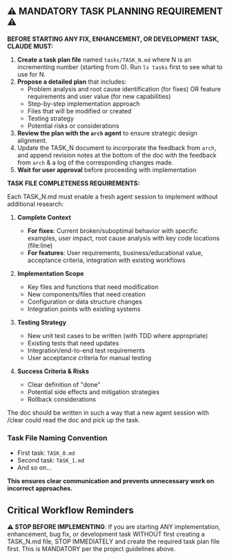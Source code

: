 
## ⚠️ MANDATORY TASK PLANNING REQUIREMENT ⚠️

**BEFORE STARTING ANY FIX, ENHANCEMENT, OR DEVELOPMENT TASK, CLAUDE MUST:**

1. **Create a task plan file** named `tasks/TASK_N.md` where N is an incrementing number (starting from 0). Run `ls tasks` first to see what to use for N.
2. **Propose a detailed plan** that includes:
   - Problem analysis and root cause identification (for fixes) OR feature requirements and user value (for new capabilities)
   - Step-by-step implementation approach
   - Files that will be modified or created
   - Testing strategy
   - Potential risks or considerations
3. **Review the plan with the `arch` agent** to ensure strategic design alignment.
4. Update the TASK_N document to incorporate the feedback from `arch`, and append revision notes at the bottom of the doc with the feedback from `arch` & a log of the corresponding changes made.
4. **Wait for user approval** before proceeding with implementation

**TASK FILE COMPLETENESS REQUIREMENTS:**

Each TASK_N.md must enable a fresh agent session to implement without additional research:

1. **Complete Context**
   - **For fixes**: Current broken/suboptimal behavior with specific examples, user impact, root cause analysis with key code locations (file:line)
   - **For features**: User requirements, business/educational value, acceptance criteria, integration with existing workflows

2. **Implementation Scope**
   - Key files and functions that need modification
   - New components/files that need creation
   - Configuration or data structure changes
   - Integration points with existing systems

3. **Testing Strategy**
   - New unit test cases to be written (with TDD where appropriate)
   - Existing tests that need updates
   - Integration/end-to-end test requirements
   - User acceptance criteria for manual testing

4. **Success Criteria & Risks**
   - Clear definition of "done"
   - Potential side effects and mitigation strategies
   - Rollback considerations

The doc should be written in such a way that a new agent session with /clear could read the doc and pick up the task.

### Task File Naming Convention
- First task: `TASK_0.md`
- Second task: `TASK_1.md` 
- And so on...

**This ensures clear communication and prevents unnecessary work on incorrect approaches.**

## Critical Workflow Reminders

**⚠️ STOP BEFORE IMPLEMENTING**: If you are starting ANY implementation, enhancement, bug fix, or development task WITHOUT first creating a TASK_N.md file, STOP IMMEDIATELY and create the required task plan file first. This is MANDATORY per the project guidelines above.